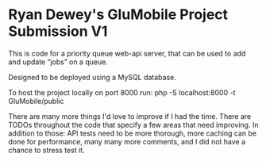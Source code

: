 # Ryan Dewey's GluMobile Project Submission V1

This is code for a priority queue web-api server, that can be used to add and update “jobs” on a queue.

Designed to be deployed using a MySQL database.

To host the project locally on port 8000 run: php -S localhost:8000 -t GluMobile/public

There are many more things I'd love to improve if I had the time. There are TODOs throughout the code that specify a few areas that need improving. In addition to those: API tests need to be more thorough, more caching can be done for performance, many many more comments, and I did not have a chance to stress test it.